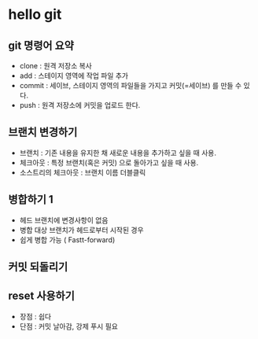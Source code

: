 # hello git

## git 명령어 요약

- clone : 원격 저장소 복사
- add : 스테이지 영역에 작업 파일 추가
- commit : 세이브, 스테이지 영역의 파일들을 가지고 커밋(=세이브) 를 만들 수 있다.
- push : 원격 저장소에 커밋을 업로드 한다.

## 브랜치 변경하기

- 브랜치 : 기존 내용을 유지한 채 새로운 내용을 추가하고 싶을 때 사용.
- 체크아웃 : 특정 브랜치(혹은 커밋) 으로 돌아가고 싶을 때 사용.
- 소스트리의 체크아웃 : 브랜치 이름 더블클릭

## 병합하기 1

- 헤드 브랜치에 변경사항이 없음
- 병합 대상 브랜치가 헤드로부터 시작된 경우
- 쉽게 병합 가능 ( Fastt-forward)

## 커밋 되돌리기

## reset 사용하기

- 장점 : 쉽다
- 단점 : 커밋 날아감, 강제 푸시 필요